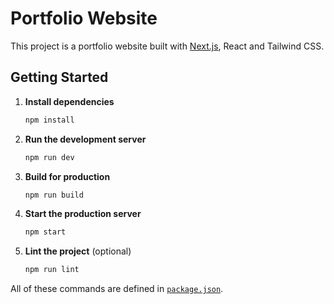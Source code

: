 # Portfolio Website

This project is a portfolio website built with [Next.js](https://nextjs.org/), React and Tailwind CSS.

## Getting Started

1. **Install dependencies**
   ```bash
   npm install
   ```
2. **Run the development server**
   ```bash
   npm run dev
   ```
3. **Build for production**
   ```bash
   npm run build
   ```
4. **Start the production server**
   ```bash
   npm start
   ```
5. **Lint the project** (optional)
   ```bash
   npm run lint
   ```

All of these commands are defined in [`package.json`](./package.json).
